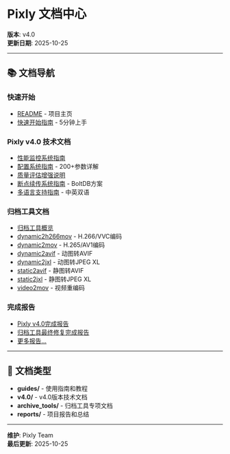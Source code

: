 # Pixly 文档中心

**版本**: v4.0  
**更新日期**: 2025-10-25

---

## 📚 文档导航

### 快速开始

- [README](../README.md) - 项目主页
- [快速开始指南](v4.0/快速开始指南.md) - 5分钟上手

### Pixly v4.0 技术文档

- [性能监控系统指南](v4.0/性能监控系统指南.md)
- [配置系统指南](v4.0/配置系统指南.md) - 200+参数详解
- [质量评估增强说明](v4.0/质量评估增强说明.md)
- [断点续传系统指南](v4.0/断点续传系统指南.md) - BoltDB方案
- [多语言支持指南](v4.0/多语言支持指南.md) - 中英双语

### 归档工具文档

- [归档工具概览](archive_tools/README.md)
- [dynamic2h266mov](archive_tools/dynamic2h266mov/) - H.266/VVC编码
- [dynamic2mov](archive_tools/dynamic2mov/) - H.265/AV1编码
- [dynamic2avif](archive_tools/dynamic2avif/) - 动图转AVIF
- [dynamic2jxl](archive_tools/dynamic2jxl/) - 动图转JPEG XL
- [static2avif](archive_tools/static2avif/) - 静图转AVIF
- [static2jxl](archive_tools/static2jxl/) - 静图转JPEG XL
- [video2mov](archive_tools/video2mov/) - 视频重编码

### 完成报告

- [Pixly v4.0完成报告](reports/Pixly_v4.0_完成报告.md)
- [归档工具最终修复完成报告](reports/归档工具_最终修复完成报告_2025-10-25.md)
- [更多报告...](reports/)

---

## 📖 文档类型

- **guides/** - 使用指南和教程
- **v4.0/** - v4.0版本技术文档
- **archive_tools/** - 归档工具专项文档
- **reports/** - 项目报告和总结

---

**维护**: Pixly Team  
**最后更新**: 2025-10-25

